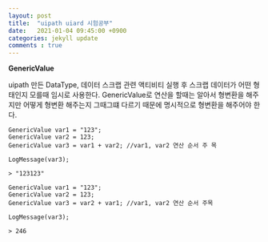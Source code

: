 ```yaml
---
layout: post
title:  "uipath uiard 시험공부"
date:   2021-01-04 09:45:00 +0900
categories: jekyll update
comments : true
---
```


**GenericValue**

uipath 만든 DataType, 데이터 스크랩 관련 액티비티 실행 후 스크랩 데이터가 어떤 형태인지 모를때 임시로 사용한다. GenericValue로 연산을 할때는 알아서 형변환을 해주지만 어떻게 형변환 해주는지 그때그떄 다르기 때문에 명시적으로 형변환을 해주어야 한다.
```
GenericValue var1 = "123";
GenericValue var2 = 123;
GenericValue var3 = var1 + var2; //var1, var2 연산 순서 주 목

LogMessage(var3);

> "123123"

GenericValue var1 = "123";
GenericValue var2 = 123;
GenericValue var3 = var2 + var1; //var1, var2 연산 순서 주목

LogMessage(var3);

> 246
```

